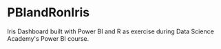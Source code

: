 # PBIandRonIris
Iris Dashboard built with Power BI and R as exercise during Data Science Academy's Power BI course.
